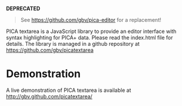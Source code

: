 **DEPRECATED** 

> See <https://github.com/gbv/pica-editor> for a replacement!

PICA textarea is a JavaScript library to provide an editor interface
with syntax highlighting for PICA+ data. Please read the index.html
file for details. The library is managed in a github repository
at https://github.com/gbv/picatextarea

# Demonstration

A live demonstration of PICA textarea is available at
http://gbv.github.com/picatextarea/
